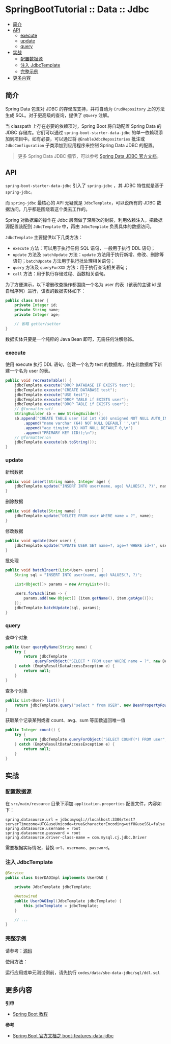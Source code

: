 # SpringBootTutorial :: Data :: Jdbc

<!-- TOC depthFrom:2 depthTo:3 -->

- [简介](#简介)
- [API](#api)
    - [execute](#execute)
    - [update](#update)
    - [query](#query)
- [实战](#实战)
    - [配置数据源](#配置数据源)
    - [注入 JdbcTemplate](#注入-jdbctemplate)
    - [完整示例](#完整示例)
- [更多内容](#更多内容)

<!-- /TOC -->

## 简介

Spring Data 包含对 JDBC 的存储库支持，并将自动为 `CrudRepository` 上的方法生成 SQL。对于更高级的查询，提供了 `@Query` 注解。

当 classpath 上存在必要的依赖项时，Spring Boot 将自动配置 Spring Data 的 JDBC 存储库。它们可以通过 `spring-boot-starter-data-jdbc` 的单一依赖项添加到项目中。如有必要，可以通过将 `@EnableJdbcRepositories` 批注或 `JdbcConfiguration` 子类添加到应用程序来控制 Spring Data JDBC 的配置。

> 更多 Spring Data JDBC 细节，可以参考 [Spring Data JDBC 官方文档](http://spring.io/projects/spring-data-jdbc)。

## API

`spring-boot-starter-data-jdbc` 引入了 `spring-jdbc` ，其 JDBC 特性就是基于 `spring-jdbc`。

而 `spring-jdbc` 最核心的 API 无疑就是 `JdbcTemplate`，可以说所有的 JDBC 数据访问，几乎都是围绕着这个类去工作的。

Spring 对数据库的操作在 Jdbc 层面做了深层次的封装，利用依赖注入，把数据源配置装配到 `JdbcTemplate` 中，再由 `JdbcTemplate` 负责具体的数据访问。

`JdbcTemplate` 主要提供以下几类方法：

- `execute` 方法：可以用于执行任何 SQL 语句，一般用于执行 DDL 语句；
- `update` 方法及 `batchUpdate` 方法：`update` 方法用于执行新增、修改、删除等语句；`batchUpdate` 方法用于执行批处理相关语句；
- `query` 方法及 `queryForXXX` 方法：用于执行查询相关语句；
- `call` 方法：用于执行存储过程、函数相关语句。

为了方便演示，以下增删改查操作都围绕一个名为 user 的表（该表的主键 id 是自增序列）进行，该表的数据实体如下：

```java
public class User {
    private Integer id;
    private String name;
    private Integer age;

    // 省略 getter/setter
}
```

数据实体只要是一个纯粹的 Java Bean 即可，无需任何注解修饰。

### execute

使用 execute 执行 DDL 语句，创建一个名为 test 的数据库，并在此数据库下新建一个名为 user 的表。

```java
public void recreateTable() {
    jdbcTemplate.execute("DROP DATABASE IF EXISTS test");
    jdbcTemplate.execute("CREATE DATABASE test");
    jdbcTemplate.execute("USE test");
    jdbcTemplate.execute("DROP TABLE if EXISTS user");
    jdbcTemplate.execute("DROP TABLE if EXISTS user");
    // @formatter:off
    StringBuilder sb = new StringBuilder();
    sb.append("CREATE TABLE user (id int (10) unsigned NOT NULL AUTO_INCREMENT,\n")
        .append("name varchar (64) NOT NULL DEFAULT '',\n")
        .append("age tinyint (3) NOT NULL DEFAULT 0,\n")
        .append("PRIMARY KEY (ID));\n");
    // @formatter:on
    jdbcTemplate.execute(sb.toString());
}
```

### update

新增数据

```java
public void insert(String name, Integer age) {
    jdbcTemplate.update("INSERT INTO user(name, age) VALUES(?, ?)", name, age);
}
```

删除数据

```java
public void delete(String name) {
    jdbcTemplate.update("DELETE FROM user WHERE name = ?", name);
}
```

修改数据

```java
public void update(User user) {
    jdbcTemplate.update("UPDATE USER SET name=?, age=? WHERE id=?", user.getName(), user.getAge(), user.getId());
}
```

批处理

```java
public void batchInsert(List<User> users) {
    String sql = "INSERT INTO user(name, age) VALUES(?, ?)";

    List<Object[]> params = new ArrayList<>();

    users.forEach(item -> {
        params.add(new Object[] {item.getName(), item.getAge()});
    });
    jdbcTemplate.batchUpdate(sql, params);
}
```

### query

查单个对象

```java
public User queryByName(String name) {
    try {
        return jdbcTemplate
            .queryForObject("SELECT * FROM user WHERE name = ?", new BeanPropertyRowMapper<>(User.class), name);
    } catch (EmptyResultDataAccessException e) {
        return null;
    }
}
```

查多个对象

```java
public List<User> list() {
    return jdbcTemplate.query("select * from USER", new BeanPropertyRowMapper(User.class));
}
```

获取某个记录某列或者 count、avg、sum 等函数返回唯一值

```java
public Integer count() {
    try {
        return jdbcTemplate.queryForObject("SELECT COUNT(*) FROM user", Integer.class);
    } catch (EmptyResultDataAccessException e) {
        return null;
    }
}
```

## 实战

### 配置数据源

在 `src/main/resource` 目录下添加 `application.properties` 配置文件，内容如下：

```properties
spring.datasource.url = jdbc:mysql://localhost:3306/test?serverTimezone=UTC&useUnicode=true&characterEncoding=utf8&useSSL=false
spring.datasource.username = root
spring.datasource.password = root
spring.datasource.driver-class-name = com.mysql.cj.jdbc.Driver
```

需要根据实际情况，替换 `url`、`username`、`password`。

### 注入 JdbcTemplate

```java
@Service
public class UserDAOImpl implements UserDAO {

    private JdbcTemplate jdbcTemplate;

    @Autowired
    public UserDAOImpl(JdbcTemplate jdbcTemplate) {
        this.jdbcTemplate = jdbcTemplate;
    }

    // ...
}
```

### 完整示例

请参考：[源码](https://github.com/dunwu/spring-boot-tutorial/tree/master/codes/data/sbe-data-jdbc)

使用方法：

运行应用或单元测试例前，请先执行 `codes/data/sbe-data-jdbc/sql/ddl.sql`

## 更多内容

**引申**

- [Spring Boot 教程](https://github.com/dunwu/spring-boot-tutorial)

**参考**

- [Spring Boot 官方文档之 boot-features-data-jdbc](https://docs.spring.io/spring-boot/docs/current/reference/htmlsingle/#boot-features-data-jdbc)
